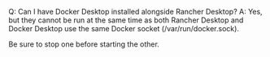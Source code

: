
Q: Can I have Docker Desktop installed alongside Rancher Desktop?
A: Yes, but they cannot be run at the same time as both Rancher Desktop and Docker Desktop use the same Docker socket (/var/run/docker.sock). 

Be sure to stop one before starting the other.